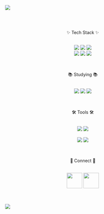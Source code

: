 <br>

### <img src="https://capsule-render.vercel.app/api?type=waving&color=auto&height=300&section=header&animation=fadeIn&text=Hi,%20Hello&fontSize=50&fontAlignY=38&desc=dsad233%20GitHub&descAlignY=51&descAlign=62" />

<br>
<br>

<p align="center"> ✨ Tech Stack ✨ </p>

<br>

<div align="center">
<img src="https://img.shields.io/badge/html5-%23E34F26.svg?style=for-the-badge&logo=html5&logoColor=white" />
<img src="https://img.shields.io/badge/css3-%231572B6.svg?style=for-the-badge&logo=css3&logoColor=white" />
<a href="https://www.javascript.com" target="_blank"><img src="https://img.shields.io/badge/javascript-%23323330.svg?style=for-the-badge&logo=javascript&logoColor=%23F7DF1E" /></a>
</div>

<div align="center">
<a href="https://nodejs.org" target="_blank"><img src="https://img.shields.io/badge/node.js-6DA55F?style=for-the-badge&logo=node.js&logoColor=white" /></a>
<a href="https://typescriptlang.org" target="_blank"><img src="https://img.shields.io/badge/typescript-%23007ACC.svg?style=for-the-badge&logo=typescript&logoColor=white" /></a>
<a href="https://nestjs.com" target="_blank"><img src="https://img.shields.io/badge/nestjs-%23E0234E.svg?style=for-the-badge&logo=nestjs&logoColor=white" /></a>
</div>

<br>
<br>

<p align="center"> 📚 Studying 📚 </p>

<br>

<div align="center">
<a href="https://www.mysql.com" target="_blank"><img src="https://img.shields.io/badge/mysql-4479A1.svg?style=for-the-badge&logo=mysql&logoColor=white" /></a>
<a href="https://www.docker.com" target="_blank"><img src="https://img.shields.io/badge/docker-%230db7ed.svg?style=for-the-badge&logo=docker&logoColor=white" /></a>
<a href="https://redis.io" target="_blank"><img src="https://img.shields.io/badge/redis-%23DD0031.svg?style=for-the-badge&logo=redis&logoColor=white" /></a>
</div>

<br>
<br>

<p align="center"> 🛠 Tools 🛠 </p>

<br>

<div align="center">
<a href="https://www.git-scm.com" target="_blank"><img src="https://img.shields.io/badge/git-%23F05033.svg?style=for-the-badge&logo=git&logoColor=white" /></a>
<a href="https://github.com" target="_blank"><img src="https://img.shields.io/badge/github-%23121011.svg?style=for-the-badge&logo=github&logoColor=white" /></a>
</div>

<br>

<div align="center">
<a href="https://code.visualstudio.com" target="_blank"><img src="https://img.shields.io/badge/Visual%20Studio%20Code-0078d7.svg?style=for-the-badge&logo=visual-studio-code&logoColor=white" /></a>
<a href="https://insomnia.rest" target="_blank"><img src="https://img.shields.io/badge/Insomnia-black?style=for-the-badge&logo=insomnia&logoColor=5849BE" /></a>
</div>

<br>
<br>

<p align="center"> 🤙 Connect 🤙 </p>

<br>

<div align="center">
<a href="https://blog.naver.com/pinmode1247" target="_blank"><img src="http://wiki.hash.kr/images/a/a1/%EB%84%A4%EC%9D%B4%EB%B2%84_%EB%B8%94%EB%A1%9C%EA%B7%B8_%EB%A1%9C%EA%B3%A0.png" width="50px" height="50px" /></a>
<a href="mailto:ksl1421@naver.com" target="_blank"><img src="https://icons-for-free.com/iff/png/256/book+contact+contacts+email+naver+square+icon-1320073246444056774.png" width="50px" height="50px" /></a>
</div>

<br>
<br>

<a href="http://google.com" target="_blank"><img src="https://img.shields.io/badge/google-4285F4?style=for-the-badge&logo=google&logoColor=white"/></a>

<!--
**dsad233/dsad233** is a ✨ _special_ ✨ repository because its `README.md` (this file) appears on your GitHub profile.

Here are some ideas to get you started:

- 🔭 I’m currently working on ...
- 🌱 I’m currently learning ...
- 👯 I’m looking to collaborate on ...
- 🤔 I’m looking for help with ...
- 💬 Ask me about ...
- 📫 How to reach me: ...
- 😄 Pronouns: ...
- ⚡ Fun fact: ...
-->
